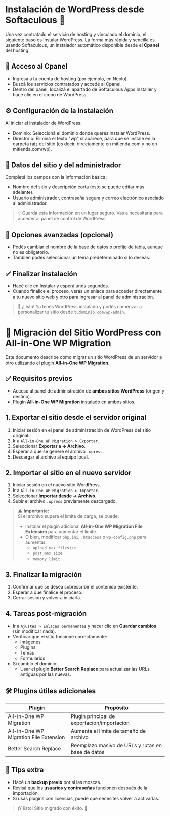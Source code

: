 # Instalación de WordPress desde Softaculous 🚀
Una vez contratado el servicio de hosting y vinculado el dominio, el siguiente paso es instalar WordPress. La forma más rápida y sencilla es usando Softaculous, un instalador automático disponible desde el **Cpanel** del hosting.

## 🔐 Acceso al Cpanel 
- Ingresá a tu cuenta de hosting (por ejemplo, en Neolo).
- Buscá los servicios contratados y accedé al Cpanel.
- Dentro del panel, localizá el apartado de Softaculous Apps Installer y hacé clic en el ícono de WordPress.

## ⚙️ Configuración de la instalación 
Al iniciar el instalador de WordPress:
- Dominio: Seleccioná el dominio donde querés instalar WordPress.
- Directorio: Eliminá el texto "wp" si aparece, para que se instale en la carpeta raíz del sitio (es decir, directamente en mitienda.com y no en mitienda.com/wp).

## 👤 Datos del sitio y del administrador 
Completá los campos con la información básica:
- Nombre del sitio y descripción corta (esto se puede editar más adelante).
- Usuario administrador, contraseña segura y correo electrónico asociado al administrador.

> 💡 Guardá esta información en un lugar seguro. Vas a necesitarla para acceder al panel de control de WordPress.

## 🧠 Opciones avanzadas (opcional) 
- Podés cambiar el nombre de la base de datos o prefijo de tabla, aunque no es obligatorio.
- También podés seleccionar un tema predeterminado si lo deseás.

## ✅ Finalizar instalación 
- Hacé clic en Instalar y esperá unos segundos.
- Cuando finalice el proceso, verás un enlace para acceder directamente a tu nuevo sitio web y otro para ingresar al panel de administración.

> 🎉 ¡Listo! Ya tenés WordPress instalado y podés comenzar a personalizar tu sitio desde `tudominio.com/wp-admin`.

# 🚀 Migración del Sitio WordPress con All-in-One WP Migration

Este documento describe cómo migrar un sitio WordPress de un servidor a otro utilizando el plugin **All-in-One WP Migration**.

## ✅ Requisitos previos

- Acceso al panel de administración de **ambos sitios WordPress** (origen y destino).
- Plugin **All-in-One WP Migration** instalado en ambos sitios.

## 1. Exportar el sitio desde el servidor original

1. Iniciar sesión en el panel de administración de WordPress del sitio original.
2. Ir a `All-in-One WP Migration > Exportar`.
3. Seleccionar **Exportar a → Archivo**.
4. Esperar a que se genere el archivo `.wpress`.
5. Descargar el archivo al equipo local.

## 2. Importar el sitio en el nuevo servidor

1. Iniciar sesión en el nuevo sitio WordPress.
2. Ir a `All-in-One WP Migration > Importar`.
3. Seleccionar **Importar desde → Archivo**.
4. Subir el archivo `.wpress` previamente descargado.

> ⚠️ **Importante:**  
> Si el archivo supera el límite de carga, se puede:
> - Instalar el plugin adicional **All-in-One WP Migration File Extension** para aumentar el límite.
> - O bien, modificar `php.ini`, `.htaccess` o `wp-config.php` para aumentar:
>   - `upload_max_filesize`
>   - `post_max_size`
>   - `memory_limit`

## 3. Finalizar la migración

1. Confirmar que se desea sobrescribir el contenido existente.
2. Esperar a que finalice el proceso.
3. Cerrar sesión y volver a iniciarla.

## 4. Tareas post-migración

- Ir a `Ajustes > Enlaces permanentes` y hacer clic en **Guardar cambios** (sin modificar nada).
- Verificar que el sitio funcione correctamente:
  - Imágenes
  - Plugins
  - Temas
  - Formularios
- Si cambió el dominio:
  - Usar el plugin **Better Search Replace** para actualizar las URLs antiguas por las nuevas.


## 🛠 Plugins útiles adicionales

| Plugin                          | Propósito                                      |
|---------------------------------|------------------------------------------------|
| All-in-One WP Migration         | Plugin principal de exportación/importación   |
| All-in-One WP Migration File Extension | Aumenta el límite de tamaño de archivo  |
| Better Search Replace           | Reemplazo masivo de URLs y rutas en base de datos |


## 🧠 Tips extra

- Hacé un **backup previo** por si las moscas.
- Revisá que los **usuarios y contraseñas** funcionen después de la importación.
- Si usás plugins con licencias, puede que necesites volver a activarlas.

> ¡Y listo! Sitio migrado con éxito. 🎉
